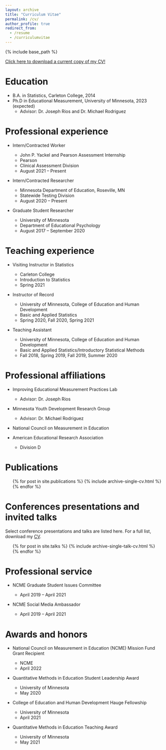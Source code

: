 ```yaml
---
layout: archive
title: "Curriculum Vitae"
permalink: /cv/
author_profile: true
redirect_from:
  - /resume
  - /curriculumvitae
---
```


{% include base_path %}

<a href="https://github.com/sdihlenfeldt/sdihlenfeldt.github.io/blob/master/files/Sam%20Ihlenfeldt%20CV.pdf?raw=true">Click here to download a current copy of my CV!</a> 

Education
======
* B.A. in Statistics, Carleton College, 2014
* Ph.D in Educational Measurement, University of Minnesota, 2023 (expected)
  * Advisor: Dr. Joseph Rios and Dr. Michael Rodriguez

Professional experience
======
* Intern/Contracted Worker
  * John P. Yackel and Pearson Assessment Internship
  * Pearson
  * Clinical Assessment Division
  * August 2021 – Present

* Intern/Contracted Researcher
  * Minnesota Department of Education, Roseville, MN
  * Statewide Testing Division
  * August 2020 – Present
  
* Graduate Student Researcher
  * University of Minnesota
  * Department of Educational Psychology
  * August 2017 – September 2020
  
Teaching experience
======
* Visiting Instructor in Statistics
  * Carleton College
  * Introduction to Statistics 
  * Spring 2021

* Instructor of Record
  * University of Minnesota, College of Education and Human Development
  * Basic and Applied Statistics 
  * Spring 2020, Fall 2020, Spring 2021

* Teaching Assistant
  * University of Minnesota, College of Education and Human Development
  * Basic and Applied Statistics/Introductory Statistical Methods
  * Fall 2018, Spring 2019, Fall 2019, Summer 2020

Professional affiliations
======
* Improving Educational Measurement Practices Lab
  * Advisor: Dr. Joseph Rios

* Minnesota Youth Development Research Group
  * Advisor: Dr. Michael Rodriguez

* National Council on Measurement in Education 

* American Educational Research Association
  * Division D

Publications
======
  <ul>{% for post in site.publications %}
    {% include archive-single-cv.html %}
  {% endfor %}</ul>
  
Conferences presentations and invited talks
======
Select conference presentations and talks are listed here. For a full list, download my <a href="https://github.com/sdihlenfeldt/sdihlenfeldt.github.io/blob/master/files/Sam%20Ihlenfeldt%20CV.pdf?raw=true">CV</a>.

  <ul>{% for post in site.talks %}
    {% include archive-single-talk-cv.html %}
  {% endfor %}</ul>

Professional service
=====
* NCME Graduate Student Issues Committee
  * April 2019 – April 2021

* NCME Social Media Ambassador
  * April 2019 – April 2021

Awards and honors
======
* National Council on Measurement in Education (NCME) Mission Fund Grant Recipient
  * NCME
  * April 2022

* Quantitative Methods in Education Student Leadership Award
  * University of Minnesota
  * May 2020

* College of Education and Human Development Hauge Fellowship
  * University of Minnesota
  * April 2021

* Quantitative Methods in Education Teaching Award
  * University of Minnesota
  * May 2021
